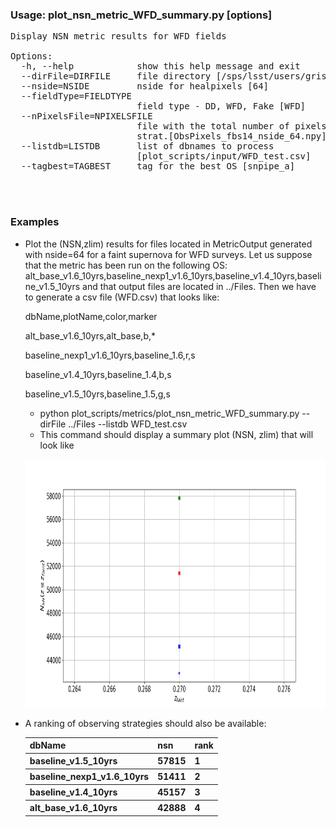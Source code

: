 ### Usage: plot_nsn_metric_WFD_summary.py [options] ###
<pre>
Display NSN metric results for WFD fields

Options:
  -h, --help            show this help message and exit
  --dirFile=DIRFILE     file directory [/sps/lsst/users/gris/MetricOutput]
  --nside=NSIDE         nside for healpixels [64]
  --fieldType=FIELDTYPE
                        field type - DD, WFD, Fake [WFD]
  --nPixelsFile=NPIXELSFILE
                        file with the total number of pixels per obs.
                        strat.[ObsPixels_fbs14_nside_64.npy]
  --listdb=LISTDB       list of dbnames to process
                        [plot_scripts/input/WFD_test.csv]
  --tagbest=TAGBEST     tag for the best OS [snpipe_a]

  

</pre>

### Examples ###

<ul>
<li>  Plot the (NSN,zlim) results for files located in MetricOutput generated with nside=64 for a faint supernova for WFD surveys. Let us suppose that the metric has been run on the following OS: alt_base_v1.6_10yrs,baseline_nexp1_v1.6_10yrs,baseline_v1.4_10yrs,baseline_v1.5_10yrs and that output files are located in ../Files. Then we have to generate a csv file (WFD.csv) that looks like:

dbName,plotName,color,marker

alt_base_v1.6_10yrs,alt_base,b,*

baseline_nexp1_v1.6_10yrs,baseline_1.6,r,s

baseline_v1.4_10yrs,baseline_1.4,b,s

baseline_v1.5_10yrs,baseline_1.5,g,s 

<ul>
     <li>python plot_scripts/metrics/plot_nsn_metric_WFD_summary.py --dirFile ../Files --listdb WFD_test.csv
     <li> This command should display a summary plot (NSN, zlim) that will look like
     </ul>
     <p align="center">
     <img src="../Figures/nsn_WFD_summary.png" height="400" align="center">
     </p>
<li> A ranking of observing strategies should also be available:
<table style="width:100%">
  <tr>
    <th>dbName</th>
    <th>nsn</th>
    <th>rank</th>
  </tr>
  <tr>
  <th>baseline_v1.5_10yrs</th>
    <th>57815</th>
    <th>1</th>
   </tr>
    <tr>
  <th>baseline_nexp1_v1.6_10yrs</th>
    <th>51411</th>
    <th>2</th>
   </tr>
    <tr>
  <th>baseline_v1.4_10yrs</th>
    <th>45157 </th>
    <th>3</th>
   </tr>
     <tr>
  <th>alt_base_v1.6_10yrs</th>
    <th>42888 </th>
    <th>4</th>
   </tr>
  </table>
 </li>
 <ul>